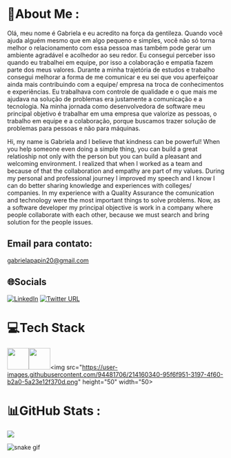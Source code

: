 # 💫About Me :
Olá, meu nome é Gabriela e eu acredito na força da gentileza. Quando você ajuda alguém mesmo que em algo pequeno e simples,
você não só torna melhor o relacionamento com essa pessoa mas também pode gerar um ambiente agradável e acolhedor ao seu redor. 
Eu consegui perceber isso quando eu trabalhei em equipe, por isso a colaboração e empatia fazem parte dos meus valores.
Durante a minha trajetória de estudos e trabalho consegui melhorar a forma de me comunicar e eu sei que vou aperfeiçoar 
ainda mais contribuindo com a equipe/ empresa na troca de conhecimentos e experiências. Eu trabalhava com controle de qualidade
e o que mais me ajudava na solução de problemas era justamente a comunicação e a tecnologia.
Na minha jornada como desenvolvedora de software meu principal objetivo é trabalhar em uma empresa que valorize as pessoas, o 
trabalho em equipe e a colaboração, porque buscamos trazer solução de problemas para pessoas e não para máquinas.

Hi, my name is Gabriela and I believe that kindness can be powerful! When you help someone even doing a simple thing, you can build 
a great relatioship not only with the person but you can build a pleasant and welcoming environment. I realized that when I worked as a team 
and because of that the collaboration and empathy are part of my values.
During my personal and professional journey I improved my speech and I know I can do better sharing knowledge and experiences with colleges/ 
companies. In my experience with a Quality Assurance the comunication and technology were the most important things to solve problems. 
Now, as a software developer my principal objective is work in a company where people collaborate with each other, because we must search and 
bring solution for the people issues.

## Email para contato: 
  gabrielapapin20@gmail.com

## 🌐Socials
[![LinkedIn](https://img.shields.io/badge/LinkedIn-%230077B5.svg?logo=linkedin&logoColor=white)](https://www.linkedin.com/in/gabrielapapin/) 
[![Twitter URL](https://img.shields.io/twitter/url/https/twitter.com/GabrielaPapin.svg?style=social&label=Follow%20%40GabrielaPapin)](https://twitter.com/GabrielaPapin)

# 💻Tech Stack
<img src="https://user-images.githubusercontent.com/94481706/214158003-9714bcb8-6417-483f-822d-51077a331486.png" height="50" width="50"><img src="https://user-images.githubusercontent.com/94481706/214159027-ab546a58-acb5-425e-8b75-5b02f12afd72.png" height="50" width="50"><img src="https://user-images.githubusercontent.com/94481706/214160340-95f6f951-3197-4f60-b2a0-5a23e12f370d.png" height="50" width="50>


# 📊GitHub Stats :

![](https://github-readme-streak-stats.herokuapp.com/?user=GabisPapin&theme=blue-green&hide_border=false)<br/>

![snake gif](https://github.com/GabisPapin/GabisPapin/blob/output/github-contribution-grid-snake.svg)
